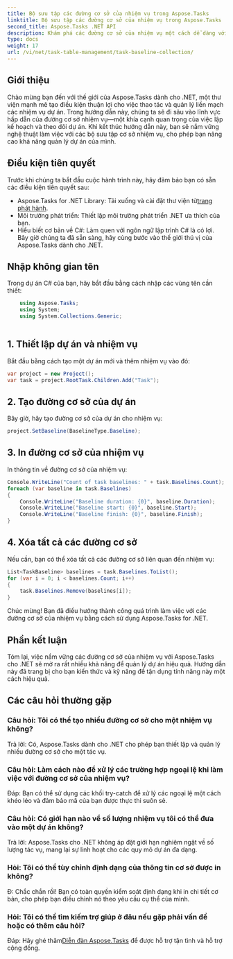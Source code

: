 ```yaml
---
title: Bộ sưu tập các đường cơ sở của nhiệm vụ trong Aspose.Tasks
linktitle: Bộ sưu tập các đường cơ sở của nhiệm vụ trong Aspose.Tasks
second_title: Aspose.Tasks .NET API
description: Khám phá các đường cơ sở của nhiệm vụ một cách dễ dàng với Aspose.Tasks for .NET. Quản lý dự án hiệu quả được thực hiện đơn giản. Tải ngay! #Aspose.Tasks #MS Project
type: docs
weight: 17
url: /vi/net/task-table-management/task-baseline-collection/
---
```

## Giới thiệu
Chào mừng bạn đến với thế giới của Aspose.Tasks dành cho .NET, một thư viện mạnh mẽ tạo điều kiện thuận lợi cho việc thao tác và quản lý liền mạch các nhiệm vụ dự án. Trong hướng dẫn này, chúng ta sẽ đi sâu vào lĩnh vực hấp dẫn của đường cơ sở nhiệm vụ—một khía cạnh quan trọng của việc lập kế hoạch và theo dõi dự án. Khi kết thúc hướng dẫn này, bạn sẽ nắm vững nghệ thuật làm việc với các bộ sưu tập cơ sở nhiệm vụ, cho phép bạn nâng cao khả năng quản lý dự án của mình.
## Điều kiện tiên quyết
Trước khi chúng ta bắt đầu cuộc hành trình này, hãy đảm bảo bạn có sẵn các điều kiện tiên quyết sau:
-  Aspose.Tasks for .NET Library: Tải xuống và cài đặt thư viện từ[trang phát hành](https://releases.aspose.com/tasks/net/).
- Môi trường phát triển: Thiết lập môi trường phát triển .NET ưa thích của bạn.
- Hiểu biết cơ bản về C#: Làm quen với ngôn ngữ lập trình C# là có lợi.
Bây giờ chúng ta đã sẵn sàng, hãy cùng bước vào thế giới thú vị của Aspose.Tasks dành cho .NET.
## Nhập không gian tên
Trong dự án C# của bạn, hãy bắt đầu bằng cách nhập các vùng tên cần thiết:
```csharp
    using Aspose.Tasks;
    using System;
    using System.Collections.Generic;
    
```
## 1. Thiết lập dự án và nhiệm vụ
Bắt đầu bằng cách tạo một dự án mới và thêm nhiệm vụ vào đó:
```csharp
var project = new Project();
var task = project.RootTask.Children.Add("Task");
```
## 2. Tạo đường cơ sở của dự án
Bây giờ, hãy tạo đường cơ sở của dự án cho nhiệm vụ:
```csharp
project.SetBaseline(BaselineType.Baseline);
```
## 3. In đường cơ sở của nhiệm vụ
In thông tin về đường cơ sở của nhiệm vụ:
```csharp
Console.WriteLine("Count of task baselines: " + task.Baselines.Count);
foreach (var baseline in task.Baselines)
{
    Console.WriteLine("Baseline duration: {0}", baseline.Duration);
    Console.WriteLine("Baseline start: {0}", baseline.Start);
    Console.WriteLine("Baseline finish: {0}", baseline.Finish);
}
```
## 4. Xóa tất cả các đường cơ sở
Nếu cần, bạn có thể xóa tất cả các đường cơ sở liên quan đến nhiệm vụ:
```csharp
List<TaskBaseline> baselines = task.Baselines.ToList();
for (var i = 0; i < baselines.Count; i++)
{
    task.Baselines.Remove(baselines[i]);
}
```
Chúc mừng! Bạn đã điều hướng thành công quá trình làm việc với các đường cơ sở của nhiệm vụ bằng cách sử dụng Aspose.Tasks for .NET.
## Phần kết luận
Tóm lại, việc nắm vững các đường cơ sở của nhiệm vụ với Aspose.Tasks cho .NET sẽ mở ra rất nhiều khả năng để quản lý dự án hiệu quả. Hướng dẫn này đã trang bị cho bạn kiến thức và kỹ năng để tận dụng tính năng này một cách hiệu quả.
## Các câu hỏi thường gặp
### Câu hỏi: Tôi có thể tạo nhiều đường cơ sở cho một nhiệm vụ không?
Trả lời: Có, Aspose.Tasks dành cho .NET cho phép bạn thiết lập và quản lý nhiều đường cơ sở cho một tác vụ.
### Câu hỏi: Làm cách nào để xử lý các trường hợp ngoại lệ khi làm việc với đường cơ sở của nhiệm vụ?
Đáp: Bạn có thể sử dụng các khối try-catch để xử lý các ngoại lệ một cách khéo léo và đảm bảo mã của bạn được thực thi suôn sẻ.
### Câu hỏi: Có giới hạn nào về số lượng nhiệm vụ tôi có thể đưa vào một dự án không?
Trả lời: Aspose.Tasks cho .NET không áp đặt giới hạn nghiêm ngặt về số lượng tác vụ, mang lại sự linh hoạt cho các quy mô dự án đa dạng.
### Hỏi: Tôi có thể tùy chỉnh định dạng của thông tin cơ sở được in không?
Đ: Chắc chắn rồi! Bạn có toàn quyền kiểm soát định dạng khi in chi tiết cơ bản, cho phép bạn điều chỉnh nó theo yêu cầu cụ thể của mình.
### Hỏi: Tôi có thể tìm kiếm trợ giúp ở đâu nếu gặp phải vấn đề hoặc có thêm câu hỏi?
 Đáp: Hãy ghé thăm[Diễn đàn Aspose.Tasks](https://forum.aspose.com/c/tasks/15) để được hỗ trợ tận tình và hỗ trợ cộng đồng.